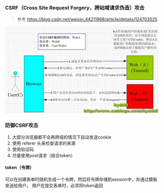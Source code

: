 ### CSRF（Cross Site Request Forgery，跨站域请求伪造）攻击
>参考 https://blog.csdn.net/weixin_44211968/article/details/124703525

![csrf](../imgs/csrf.png)


### 防御CSRF攻击
1. 大部分浏览器都不会再跨域的情况下自动发送cookie
2. 使用 referer 头来检查请求的来源
3. 使用验证码
4. 尽量使用post请求（结合token）

#### token（令牌）
可以在创建表单时随机生成一个令牌，然后将令牌存储到session中，并通过模板发送给用户。
用户在提交表单时，必须将token返回
